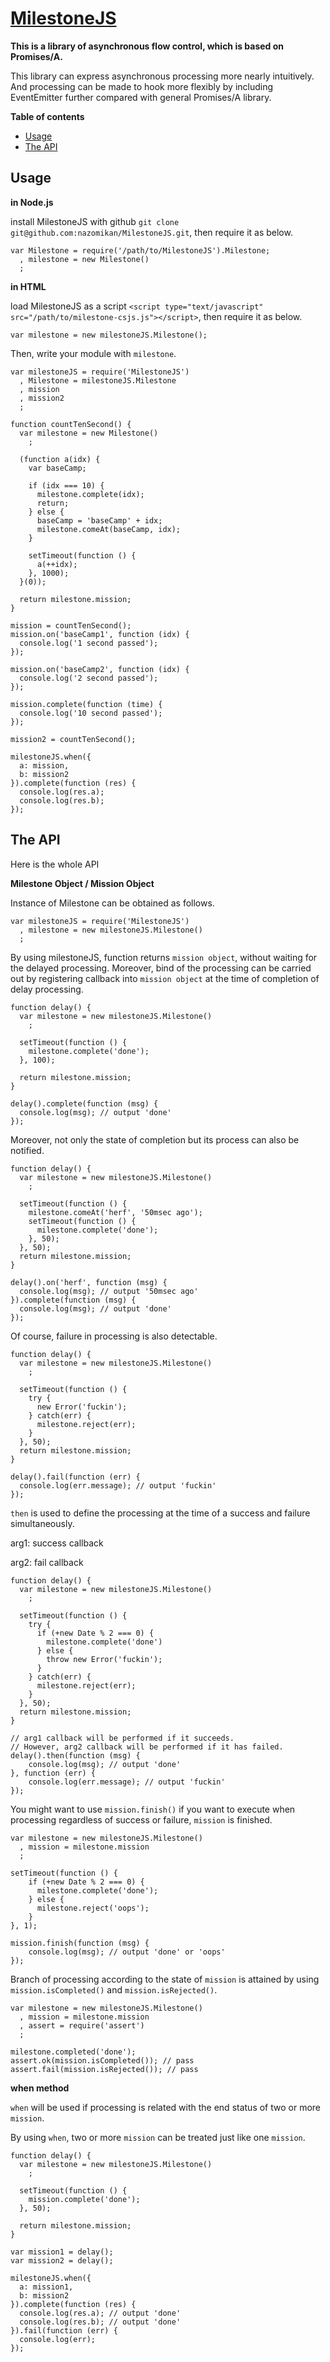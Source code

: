 <a name="README">[MilestoneJS](https://github.com/nazomikan/MilestoneJS)</a>
=======

**This is a library of asynchronous flow control, which is based on Promises/A.**


This library can express asynchronous processing more nearly intuitively.
And processing can be made to hook more flexibly by including EventEmitter further compared with general Promises/A library.



**Table of contents**

* [Usage](#Usage)
* [The API](#TheAPI)

## <a name="Usage">Usage</a>

**in Node.js**

install MilestoneJS with github `git clone git@github.com:nazomikan/MilestoneJS.git`, then require it as below.

    var Milestone = require('/path/to/MilestoneJS').Milestone;
      , milestone = new Milestone()
      ;

**in HTML**

load MilestoneJS as a script `<script type="text/javascript" src="/path/to/milestone-csjs.js"></script>`, then require it as below.

    var milestone = new milestoneJS.Milestone();

Then, write your module with `milestone`.

    var milestoneJS = require('MilestoneJS')
      , Milestone = milestoneJS.Milestone
      , mission
      , mission2
      ;

    function countTenSecond() {
      var milestone = new Milestone()
        ;

      (function a(idx) {
        var baseCamp;
        
        if (idx === 10) {
          milestone.complete(idx);
          return;
        } else {
          baseCamp = 'baseCamp' + idx;
          milestone.comeAt(baseCamp, idx);
        }

        setTimeout(function () {
          a(++idx);
        }, 1000);
      }(0));

      return milestone.mission;
    }

    mission = countTenSecond();
    mission.on('baseCamp1', function (idx) {
      console.log('1 second passed');
    });

    mission.on('baseCamp2', function (idx) {
      console.log('2 second passed');
    });

    mission.complete(function (time) {
      console.log('10 second passed');
    });

    mission2 = countTenSecond();

    milestoneJS.when({
      a: mission,
      b: mission2
    }).complete(function (res) {
      console.log(res.a);
      console.log(res.b);
    });

## <a name="TheAPI">The API</a>

Here is the whole API

**Milestone Object / Mission Object**

Instance of Milestone can be obtained as follows. 

    var milestoneJS = require('MilestoneJS')
      , milestone = new milestoneJS.Milestone()
      ;

By using milestoneJS, function returns `mission object`, without waiting for the delayed processing. 
Moreover, bind of the processing can be carried out by registering callback into `mission object` at the time of completion of delay processing. 

    function delay() {
      var milestone = new milestoneJS.Milestone()
        ;
      
      setTimeout(function () {
      	milestone.complete('done');
      }, 100);
       
      return milestone.mission;
    }
    
    delay().complete(function (msg) {
      console.log(msg); // output 'done'
    });

Moreover, not only the state of completion but its process can also be notified. 

    function delay() {
      var milestone = new milestoneJS.Milestone()
        ;
      
      setTimeout(function () {
      	milestone.comeAt('herf', '50msec ago');
      	setTimeout(function () {
      	  milestone.complete('done');
      	}, 50);
      }, 50);
      return milestone.mission;
    }
    
    delay().on('herf', function (msg) {
      console.log(msg); // output '50msec ago'
    }).complete(function (msg) {
      console.log(msg); // output 'done'
    });

Of course, failure in processing is also detectable. 

    function delay() {
      var milestone = new milestoneJS.Milestone()
        ;
      
      setTimeout(function () {
      	try {
      	  new Error('fuckin');
      	} catch(err) {
      	  milestone.reject(err);
      	}
      }, 50);
      return milestone.mission;
    }
    
    delay().fail(function (err) {
      console.log(err.message); // output 'fuckin'
    });

`then` is used to define the processing at the time of a success and failure simultaneously.

arg1: success callback

arg2: fail callback

    function delay() {
      var milestone = new milestoneJS.Milestone()
        ;
      
      setTimeout(function () {
      	try {
      	  if (+new Date % 2 === 0) {
      	    milestone.complete('done')
      	  } else {
      	    throw new Error('fuckin');
      	  }
      	} catch(err) {
      	  milestone.reject(err);
      	}
      }, 50);
      return milestone.mission;
    }
    
    // arg1 callback will be performed if it succeeds. 
    // However, arg2 callback will be performed if it has failed. 
    delay().then(function (msg) {
    	console.log(msg); // output 'done'
    }, function (err) {
    	console.log(err.message); // output 'fuckin'
    });


You might want to use `mission.finish()` if you want to execute when processing regardless of success or failure, `mission` is finished.

    var milestone = new milestoneJS.Milestone()
      , mission = milestone.mission
      ;

    setTimeout(function () {
        if (+new Date % 2 === 0) {
          milestone.complete('done');
        } else {
          milestone.reject('oops');
        }
    }, 1);

    mission.finish(function (msg) {
        console.log(msg); // output 'done' or 'oops'
    });


Branch of processing according to the state of `mission` is attained by using `mission.isCompleted()` and `mission.isRejected()`.

    var milestone = new milestoneJS.Milestone()
      , mission = milestone.mission
      , assert = require('assert')
      ;

    milestone.completed('done');
    assert.ok(mission.isCompleted()); // pass
    assert.fail(mission.isRejected()); // pass


**when method**

`when` will be used if processing is related with the end status of two or more `mission`. 

By using `when`, two or more `mission` can be treated just like one `mission`. 

    function delay() {
      var milestone = new milestoneJS.Milestone()
        ;
      
      setTimeout(function () {
      	mission.complete('done');
      }, 50);
    
      return milestone.mission;
    }
    
    var mission1 = delay();
    var mission2 = delay();
    
    milestoneJS.when({
      a: mission1,
      b: mission2
    }).complete(function (res) {
      console.log(res.a); // output 'done'
      console.log(res.b); // output 'done'
    }).fail(function (err) {
      console.log(err);
    });
